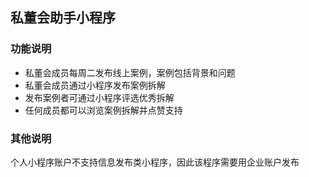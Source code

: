 ## 私董会助手小程序
### 功能说明
* 私董会成员每周二发布线上案例，案例包括背景和问题
* 私董会成员通过小程序发布案例拆解
* 发布案例者可通过小程序评选优秀拆解
* 任何成员都可以浏览案例拆解并点赞支持

### 其他说明
个人小程序账户不支持信息发布类小程序，因此该程序需要用企业账户发布